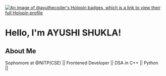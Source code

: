 [![An image of @ayuthecoder's Holopin badges, which is a link to view their full Holopin profile](https://holopin.me/ayuthecoder)](https://holopin.io/@ayuthecoder)
# Hello, I'm AYUSHI SHUKLA!
## About Me
Sophomore at @NITP(CSE) || Frontened Developer || DSA in C++ || Python || 



